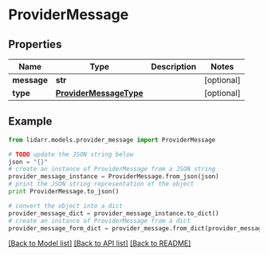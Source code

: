# ProviderMessage


## Properties
Name | Type | Description | Notes
------------ | ------------- | ------------- | -------------
**message** | **str** |  | [optional] 
**type** | [**ProviderMessageType**](ProviderMessageType.md) |  | [optional] 

## Example

```python
from lidarr.models.provider_message import ProviderMessage

# TODO update the JSON string below
json = "{}"
# create an instance of ProviderMessage from a JSON string
provider_message_instance = ProviderMessage.from_json(json)
# print the JSON string representation of the object
print ProviderMessage.to_json()

# convert the object into a dict
provider_message_dict = provider_message_instance.to_dict()
# create an instance of ProviderMessage from a dict
provider_message_form_dict = provider_message.from_dict(provider_message_dict)
```
[[Back to Model list]](../README.md#documentation-for-models) [[Back to API list]](../README.md#documentation-for-api-endpoints) [[Back to README]](../README.md)


